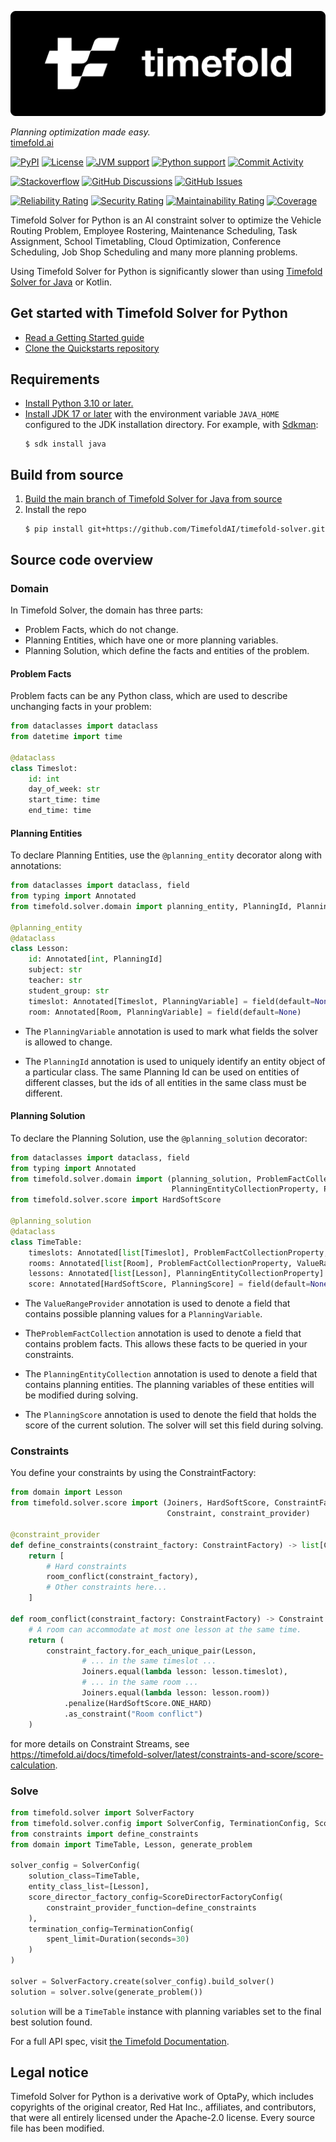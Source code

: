 ![Timefold Logo](https://raw.githubusercontent.com/TimefoldAI/timefold-solver/main/docs/src/modules/ROOT/images/shared/timefold-logo.png)

_Planning optimization made easy._  
[timefold.ai](https://timefold.ai)

[![PyPI](https://img.shields.io/pypi/v/timefold?style=for-the-badge& "PyPI")](https://pypi.org/project/timefold/)
[![License](https://img.shields.io/github/license/TimefoldAI/timefold-solver?style=for-the-badge&logo=apache)](https://www.apache.org/licenses/LICENSE-2.0)
[![JVM support](https://img.shields.io/badge/Java-17+-brightgreen.svg?style=for-the-badge)](https://sdkman.io)
[![Python support](https://img.shields.io/badge/Python-3.10+-brightgreen.svg?style=for-the-badge)](https://www.python.org/downloads)
[![Commit Activity](https://img.shields.io/github/commit-activity/m/TimefoldAI/timefold-solver?label=commits&style=for-the-badge)](https://github.com/TimefoldAI/timefold-solver/pulse)

[![Stackoverflow](https://img.shields.io/badge/stackoverflow-ask_question-orange.svg?logo=stackoverflow&style=for-the-badge)](https://stackoverflow.com/questions/tagged/timefold)
[![GitHub Discussions](https://img.shields.io/github/discussions/TimefoldAI/timefold-solver?style=for-the-badge&logo=github)](https://github.com/TimefoldAI/timefold-solver/discussions)
[![GitHub Issues](https://img.shields.io/github/issues/TimefoldAI/timefold-solver?style=for-the-badge&logo=github)](https://github.com/TimefoldAI/timefold-solver/issues)

[![Reliability Rating](https://sonarcloud.io/api/project_badges/measure?project=ai.timefold:timefold-solver&metric=reliability_rating)](https://sonarcloud.io/summary/new_code?id=ai.timefold:timefold-solver)
[![Security Rating](https://sonarcloud.io/api/project_badges/measure?project=ai.timefold:timefold-solver&metric=security_rating)](https://sonarcloud.io/summary/new_code?id=ai.timefold:timefold-solver)
[![Maintainability Rating](https://sonarcloud.io/api/project_badges/measure?project=ai.timefold:timefold-solver&metric=sqale_rating)](https://sonarcloud.io/summary/new_code?id=ai.timefold:timefold-solver)
[![Coverage](https://sonarcloud.io/api/project_badges/measure?project=ai.timefold:timefold-solver&metric=coverage)](https://sonarcloud.io/summary/new_code?id=ai.timefold:timefold-solver)

Timefold Solver for Python is an AI constraint solver to optimize
the Vehicle Routing Problem, Employee Rostering, Maintenance Scheduling, Task Assignment, School Timetabling,
Cloud Optimization, Conference Scheduling, Job Shop Scheduling and many more planning problems.

Using Timefold Solver for Python is significantly slower 
than using [Timefold Solver for Java](https://github.com/TimefoldAI/timefold-solver) or Kotlin.

## Get started with Timefold Solver for Python

* [Read a Getting Started guide](https://timefold.ai/docs)
* [Clone the Quickstarts repository](https://github.com/TimefoldAI/timefold-quickstarts)

## Requirements

- [Install Python 3.10 or later.](https://www.python.org)
- [Install JDK 17 or later](https://adoptium.net) with the environment variable `JAVA_HOME` configured to the JDK installation directory.
  For example, with [Sdkman](https://sdkman.io/):
  ```shell
  $ sdk install java
  ```

## Build from source

1. [Build the main branch of Timefold Solver for Java from source](https://github.com/TimefoldAI/timefold-solver?tab=readme-ov-file#build-from-source)
2. Install the repo
   ```shell
   $ pip install git+https://github.com/TimefoldAI/timefold-solver.git
   ```

## Source code overview

### Domain

In Timefold Solver, the domain has three parts:

- Problem Facts, which do not change.
- Planning Entities, which have one or more planning variables.
- Planning Solution, which define the facts and entities of the problem.

#### Problem Facts

Problem facts can be any Python class, which are used to describe unchanging facts in your problem:

```python
from dataclasses import dataclass
from datetime import time

@dataclass
class Timeslot:
    id: int
    day_of_week: str
    start_time: time
    end_time: time
```

#### Planning Entities

To declare Planning Entities, use the `@planning_entity` decorator along with annotations:

```python
from dataclasses import dataclass, field
from typing import Annotated
from timefold.solver.domain import planning_entity, PlanningId, PlanningVariable

@planning_entity
@dataclass
class Lesson:
    id: Annotated[int, PlanningId]
    subject: str
    teacher: str
    student_group: str
    timeslot: Annotated[Timeslot, PlanningVariable] = field(default=None)
    room: Annotated[Room, PlanningVariable] = field(default=None)
```

- The `PlanningVariable` annotation is used to mark what fields the solver is allowed to change.

- The `PlanningId` annotation is used to uniquely identify an entity object of a particular class. The same Planning Id can be used on entities of different classes, but the ids of all entities in the same class must be different.

#### Planning Solution

To declare the Planning Solution, use the `@planning_solution` decorator:

```python
from dataclasses import dataclass, field
from typing import Annotated
from timefold.solver.domain import (planning_solution, ProblemFactCollectionProperty, ValueRangeProvider,
                                    PlanningEntityCollectionProperty, PlanningScore)
from timefold.solver.score import HardSoftScore

@planning_solution
@dataclass
class TimeTable:
    timeslots: Annotated[list[Timeslot], ProblemFactCollectionProperty, ValueRangeProvider]
    rooms: Annotated[list[Room], ProblemFactCollectionProperty, ValueRangeProvider]
    lessons: Annotated[list[Lesson], PlanningEntityCollectionProperty]
    score: Annotated[HardSoftScore, PlanningScore] = field(default=None)
```

- The `ValueRangeProvider` annotation is used to denote a field that contains possible planning values for a `PlanningVariable`.

- The`ProblemFactCollection` annotation is used to denote a field that contains problem facts. This allows these facts to be queried in your constraints.

- The `PlanningEntityCollection` annotation is used to denote a field that contains planning entities. The planning variables of these entities will be modified during solving. 

- The `PlanningScore` annotation is used to denote the field that holds the score of the current solution. The solver will set this field during solving.

### Constraints

You define your constraints by using the ConstraintFactory:

```python
from domain import Lesson
from timefold.solver.score import (Joiners, HardSoftScore, ConstraintFactory,
                                   Constraint, constraint_provider)

@constraint_provider
def define_constraints(constraint_factory: ConstraintFactory) -> list[Constraint]:
    return [
        # Hard constraints
        room_conflict(constraint_factory),
        # Other constraints here...
    ]

def room_conflict(constraint_factory: ConstraintFactory) -> Constraint:
    # A room can accommodate at most one lesson at the same time.
    return (
        constraint_factory.for_each_unique_pair(Lesson,
                # ... in the same timeslot ...
                Joiners.equal(lambda lesson: lesson.timeslot),
                # ... in the same room ...
                Joiners.equal(lambda lesson: lesson.room))
            .penalize(HardSoftScore.ONE_HARD)
            .as_constraint("Room conflict")
    )
```
for more details on Constraint Streams,
see https://timefold.ai/docs/timefold-solver/latest/constraints-and-score/score-calculation.

### Solve

```python
from timefold.solver import SolverFactory
from timefold.solver.config import SolverConfig, TerminationConfig, ScoreDirectorFactoryConfig, Duration
from constraints import define_constraints
from domain import TimeTable, Lesson, generate_problem

solver_config = SolverConfig(
    solution_class=TimeTable,
    entity_class_list=[Lesson],
    score_director_factory_config=ScoreDirectorFactoryConfig(
        constraint_provider_function=define_constraints
    ),
    termination_config=TerminationConfig(
        spent_limit=Duration(seconds=30)
    )
)

solver = SolverFactory.create(solver_config).build_solver()
solution = solver.solve(generate_problem())
```

`solution` will be a `TimeTable` instance with planning
variables set to the final best solution found.

For a full API spec, visit [the Timefold Documentation](https://timefold.ai/docs/timefold-solver/latest).

## Legal notice

Timefold Solver for Python is a derivative work of OptaPy,
which includes copyrights of the original creator, Red Hat Inc., affiliates, and contributors,
that were all entirely licensed under the Apache-2.0 license.
Every source file has been modified.

